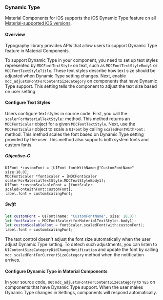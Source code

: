 ### Dynamic Type

Material Components for iOS supports the iOS Dynamic Type feature on all [Material-supported iOS versions](../../../docs/build-env#ios).

#### Overview

Typography library provides APIs that allow users to support Dynamic Type feature in Material Components.

To support Dynamic Type in your component, you need to set up text styles represented by `MDCFontTextStyle` on text, such as `MDCFontTextStyleBody1` or `MDCFontTextStyleTitle`. These text styles describe how text size should be adjusted when Dynamic Type setting changes. Next, enable `mdc_adjustsFontForContentSizeCategory` on components that have Dynamic Type support. This setting tells the component to adjust the text size based on user setting.

#### Configure Text Styles

Users configure text styles in source code. First, you call the `scalerForMaterialTextStyle:` method. This method returns an `MDCFontScalar` object for a given `MDCFontTextStyle`. Next, use the `MDCFontScalar` object to scale a `UIFont` by calling `scaledFontWithFont:` method. This method scales the font based on Dynamic Type setting provided by the user. This method also supports both system fonts and custom fonts.

##### Objective-C

```objc
UIFont *customFont = [UIFont fontWithName:@"CustomFontName" size:18.0];
MDCFontScaler *fontScaler = [MDCFontScaler scalerForMaterialTextStyle:MDCTextStyleBody1];
UIFont *customScalableFont = [fontScaler scaledFontWithFont:customFont];
label.font = customScalingFont;
```

##### Swift

```swift
let customFont = UIFont(name: "CustomFontName", size: 18.0)!
let fontScaler = MDCFontScaler(forMaterialTextStyle:.body1);
let customScalableFont = fontScaler.scaledFont(with:customFont);
label.font = customScalingFont;
```

The text control doesn't adjust the font size automatically when the user adjust Dynamic Type setting. To detech such adjustments, you can listen to `UIContentSizeCategoryDidChangeNotification` and update the font by calling `mdc_scaledFontForCurrentSizeCategory` method when the notification arrives.


#### Configure Dynamic Type in Material Components

In your source code, set `mdc_adjustsFontForContentSizeCategory` to `YES` on components that have Dynamic Type support. When the user makes Dynamic Type changes in Settings, components will respond automatically.
